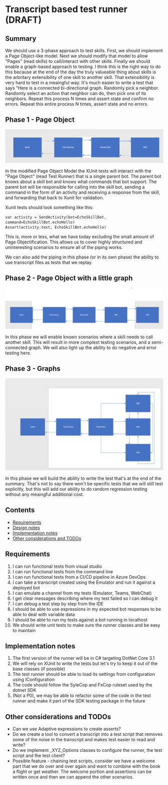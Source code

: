 # Transcript based test runner (DRAFT) <!-- omit in toc -->

## Summary <!-- omit in toc -->

We should use a 3-phase approach to test skills. First, we should implement a Page Object-like model. Next we should modify that model to allow "Pages" (read skills) to call/interact with other skills. Finally we should enable a graph-based approach to testing. I think this is the right way to do this because at the end of the day the truly valueable thing about skills is the arbritary extensibility of one skill to another skill. That extensibility is very hard to test in a meaingful way. It's much easier to write a test that says "Here is a connected bi-directional graph. Randomly pick a neighbor. Randomly select an action that neighbor can do, then pick one of its neighbors. Repeat this process N times and assert state and confirm no errors. Repeat this entire process N times, assert state and no errors. 

## Phase 1 - Page Object

![Phase 1 Diagram](media/Phase1.png)

In the modified Page Object Model the XUnit tests will interact with the "Page Object" (read Test Runner) that is a single parent bot. The parent bot knows about a skill bot and knows what commands that bot support. The parent bot will be responsible for calling into the skill bot, sending a command in the form of an activity and receiving a response from the skill, and forwarding that back to Xunit for validation. 

Xunit tests should look something like this:

```
var activity = SendActivity(bot=EchoSkillBot, command=EchoSkillBot.echoHello)
Assert(activity.text, EchoSkillBot.echoHello)
```

This is, more or less, what we have today excluding the small amount of Page Objectification. This allows us to cover highly structured and uninteresting scenarios to ensure all of the piping works. 

We can also add the piping in this phase (or in its own phase) the ability to use transcript files as tests that we replay. 

## Phase 2 - Page Object with a little graph
![Phase 2 Diagram](media/Phase2.png)

In this phase we will enable known scenarios where a skill needs to call another skill. This will result in more complext testing scenarios, and a semi-connected graph. We will also light up the ability to do negative and error testing here. 

## Phase 3 - Graphs

![Phase 3 Diagram](media/Phase3.png)

In this phase we will build the ability to write the test that's at the end of the summary. That's not to say there won't be specific tests that we will still test explicitly, but this will add our ability to do random regression testing without any meaingful additional cost.

## Contents <!-- omit in toc -->

- [Requirements](#requirements)
- [Design notes](#design-notes)
- [Implementation notes](#implementation-notes)
- [Other considerations and TODOs](#other-considerations-and-todos)

## Requirements

1. I can run functional tests from visual studio
2. I can run functional tests from the command line
3. I can run functional tests from a CI/CD pipeline in Azure DevOps
4. I can take a transcript created using the Emulator and run it against a deployed bot
5. I can emulate a channel from my tests (Emulator, Teams, WebChat)
6. I get clear messages describing where my test failed so I can debug it
7. I can debug a test step by step from the IDE
8. I should be able to use expressions in my expected bot responses to be able to deal with variable data
9. I should be able to run my tests against a bot running in localhost
10. We should write unit tests to make sure the runner classes and be easy to maintain


## Implementation notes

1. The first version of the runner will be in C# targeting DotNet Core 3.1
2. We will rely on XUnit to write the tests but let's try to keep it out of the base classes (if possible)
3. The test runner should be able to load its settings from configuration using IConfiguration
4. The code should follow the SyleCop and FxCop ruleset used by the dotnet SDK
5. (Not a P0), we may be able to refactor some of the code in the test runner and make it part of the SDK testing package in the future

## Other considerations and TODOs

- Can we use Adaptive expressions to create asserts?
- Do we create a tool to convert a transcript into a test script that removes some of the noise in the transcript and makes test easier to read and write?
- Do we implement _XYZ_Options classes to configure the runner, the test script and the test client?
- Possible feature - chaining test scripts, consider we have a welcome part that we do over and over again and want to combine with the book a flight or get weather. The welcome portion and assertions can be written once and then we can append the other scenarios. 
